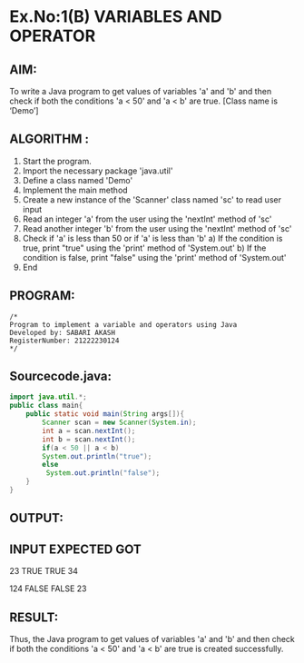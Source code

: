 # Ex.No:1(B) VARIABLES AND OPERATOR

## AIM:
To write a Java program to get values of variables 'a' and 'b' and then check if both the conditions 'a < 50' and 'a < b' are true. [Class name is ‘Demo’]

## ALGORITHM :
1.	Start the program.
2.	Import the necessary package 'java.util'
3.	Define a class named 'Demo'
4.	Implement the main method
5.	Create a new instance of the 'Scanner' class named 'sc' to read user input
6.	Read an integer 'a' from the user using the 'nextInt' method of 'sc'
7.	Read another integer 'b' from the user using the 'nextInt' method of 'sc'
8.	Check if 'a' is less than 50 or if 'a' is less than 'b'
a)	If the condition is true, print "true" using the 'print' method of 'System.out'
b)	If the condition is false, print "false" using the 'print' method of 'System.out'
9.	End





## PROGRAM:
 ```
/*
Program to implement a variable and operators using Java
Developed by: SABARI AKASH
RegisterNumber: 21222230124 
*/
```

## Sourcecode.java:
```java
import java.util.*;
public class main{
    public static void main(String args[]){
        Scanner scan = new Scanner(System.in);
        int a = scan.nextInt();
        int b = scan.nextInt();
        if(a < 50 || a < b)
        System.out.println("true");
        else
         System.out.println("false");
    }
}
```

## OUTPUT:
  ## INPUT   EXPECTED   GOT
   23       TRUE       TRUE
   34   

   124       FALSE      FALSE
   23

## RESULT:
Thus, the Java program to get values of variables 'a' and 'b' and then check if both the conditions 'a < 50' and 'a < b' are true is created successfully.
